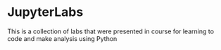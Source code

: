 # JupyterLabs
This is a collection of labs that were presented in course for learning to code and make analysis using Python
